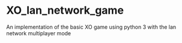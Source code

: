 # XO_lan_network_game
An implementation of the basic XO game using python 3 with the lan network multiplayer mode
